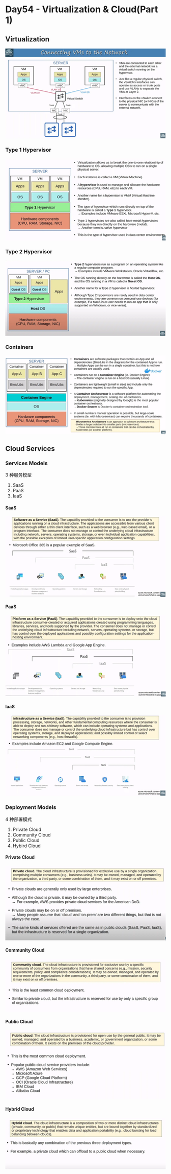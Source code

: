 # Day54 - Virtualization & Cloud(Part 1)

## Virtualization

![](https://github.com/dhay3/image-repo/raw/master/20230816/2023-08-17_16-27.5l9saeglugg0.webp)

### Type 1 Hypervisor

![](https://github.com/dhay3/image-repo/raw/master/20230816/2023-08-17_15-51.4g5vdvnvkm40.webp)

### Type 2 Hypervisor

![](https://github.com/dhay3/image-repo/raw/master/20230816/2023-08-17_16-22.5r3eypfu5o00.webp)

### Containers

![](https://github.com/dhay3/image-repo/raw/master/20230816/2023-08-17_17-28.2r4jrmy3i3k0.webp)

## Cloud Services

### Services Models

3 种服务模型

1. SaaS
2. PaaS
3. IaaS

#### SaaS

![](https://github.com/dhay3/image-repo/raw/master/20230816/2023-08-17_16-40.6v67ii5ace80.webp)

#### PaaS

![](https://github.com/dhay3/image-repo/raw/master/20230816/2023-08-17_16-42.4ecsc3l2j200.webp)

#### IaaS

![](https://github.com/dhay3/image-repo/raw/master/20230816/2023-08-17_16-43.2zak95knjuo0.webp)

### Deployment Models

4 种部署模式

1. Private Cloud
2. Community Cloud
3. Public Cloud
4. Hybird Cloud

#### Private Cloud

![](https://github.com/dhay3/image-repo/raw/master/20230816/2023-08-17_16-53.65w3tac6p680.webp)

#### Community Cloud

![](https://github.com/dhay3/image-repo/raw/master/20230816/2023-08-17_16-55.1y89yuz8hdq8.webp)

#### Public Cloud

![](https://github.com/dhay3/image-repo/raw/master/20230816/2023-08-17_16-56.64yj2hyqd2k0.webp)

#### Hybrid Cloud

![](https://github.com/dhay3/image-repo/raw/master/20230816/2023-08-17_16-56_1.5fqlcorecyc0.webp)